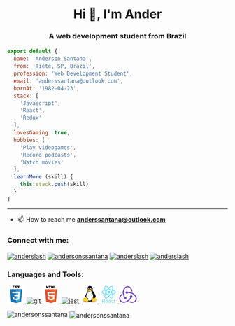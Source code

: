 <h1 align="center">Hi 👋, I'm Ander</h1>
<h3 align="center">A web development student from Brazil</h3>

```js
export default {
  name: 'Anderson Santana',
  from: 'Tietê, SP, Brazil',
  profession: 'Web Development Student',
  email: 'anderssantana@outlook.com',
  bornAt: '1982-04-23',
  stack: [
    'Javascript',
    'React',
    'Redux'
  ],
  lovesGaming: true,
  hobbies: [
    'Play videogames',
    'Record podcasts',
    'Watch movies'
  ],
  learnMore (skill) {
    this.stack.push(skill)
  }
}
```

---

- 📫 How to reach me **anderssantana@outlook.com**

<h3 align="left">Connect with me:</h3>
<p align="left">
<a href="https://twitter.com/anderslash" target="blank"><img align="center" src="https://cdn.jsdelivr.net/npm/simple-icons@3.0.1/icons/twitter.svg" alt="anderslash" height="30" width="40" /></a>
<a href="https://linkedin.com/in/andersonssantana" target="blank"><img align="center" src="https://cdn.jsdelivr.net/npm/simple-icons@3.0.1/icons/linkedin.svg" alt="andersonssantana" height="30" width="40" /></a>
<a href="https://fb.com/anderslash" target="blank"><img align="center" src="https://cdn.jsdelivr.net/npm/simple-icons@3.0.1/icons/facebook.svg" alt="anderslash" height="30" width="40" /></a>
<a href="https://instagram.com/anderslash" target="blank"><img align="center" src="https://cdn.jsdelivr.net/npm/simple-icons@3.0.1/icons/instagram.svg" alt="anderslash" height="30" width="40" /></a>
</p>

<h3 align="left">Languages and Tools:</h3>
<p align="left"> <a href="https://www.w3schools.com/css/" target="_blank"> <img src="https://raw.githubusercontent.com/devicons/devicon/master/icons/css3/css3-original-wordmark.svg" alt="css3" width="40" height="40"/> </a> <a href="https://git-scm.com/" target="_blank"> <img src="https://www.vectorlogo.zone/logos/git-scm/git-scm-icon.svg" alt="git" width="40" height="40"/> </a> <a href="https://www.w3.org/html/" target="_blank"> <img src="https://raw.githubusercontent.com/devicons/devicon/master/icons/html5/html5-original-wordmark.svg" alt="html5" width="40" height="40"/> </a> <a href="https://jestjs.io" target="_blank"> <img src="https://www.vectorlogo.zone/logos/jestjsio/jestjsio-icon.svg" alt="jest" width="40" height="40"/> </a> <a href="https://www.linux.org/" target="_blank"> <img src="https://raw.githubusercontent.com/devicons/devicon/master/icons/linux/linux-original.svg" alt="linux" width="40" height="40"/> </a> <a href="https://reactjs.org/" target="_blank"> <img src="https://raw.githubusercontent.com/devicons/devicon/master/icons/react/react-original-wordmark.svg" alt="react" width="40" height="40"/> </a> <a href="https://redux.js.org" target="_blank"> <img src="https://raw.githubusercontent.com/devicons/devicon/master/icons/redux/redux-original.svg" alt="redux" width="40" height="40"/> </a> </p>

<p><img align="left" src="https://github-readme-stats.vercel.app/api/top-langs?username=andersonssantana&show_icons=true&locale=en&layout=compact" alt="andersonssantana" /></p>

<p>&nbsp;<img align="center" src="https://github-readme-stats.vercel.app/api?username=andersonssantana&show_icons=true&locale=en" alt="andersonssantana" /></p>

